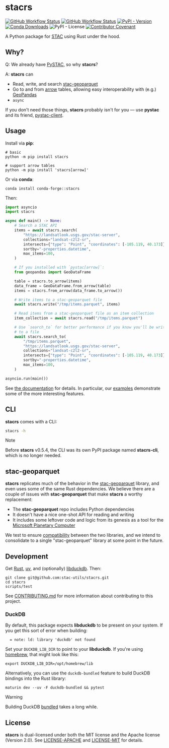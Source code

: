 # stacrs

[![GitHub Workflow Status](https://img.shields.io/github/actions/workflow/status/stac-utils/stacrs/ci.yaml?branch=main&style=for-the-badge)](https://github.com/stac-utils/stacrs/actions/workflows/ci.yaml)
[![GitHub Workflow Status](https://img.shields.io/github/actions/workflow/status/stac-utils/stacrs/docs.yaml?branch=main&style=for-the-badge&label=Docs)](https://stac-utils.github.io/stacrs/latest/)
[![PyPI - Version](https://img.shields.io/pypi/v/stacrs?style=for-the-badge)](https://pypi.org/project/stacrs)
[![Conda Downloads](https://img.shields.io/conda/d/conda-forge/stacrs?style=for-the-badge)](https://anaconda.org/conda-forge/stacrs)
![PyPI - License](https://img.shields.io/pypi/l/stacrs?style=for-the-badge)
[![Contributor Covenant](https://img.shields.io/badge/Contributor%20Covenant-2.1-4baaaa.svg?style=for-the-badge)](./CODE_OF_CONDUCT)

A Python package for [STAC](https://stacspec.org/) using Rust under the hood.

## Why?

Q: We already have [PySTAC](https://github.com/stac-utils/pystac), so why **stacrs**?

A: **stacrs** can

- Read, write, and search [stac-geoparquet](https://github.com/stac-utils/stac-geoparquet)
- Go to and from [arrow](https://arrow.apache.org/) tables, allowing easy interoperability with (e.g.) [GeoPandas](https://geopandas.org/en/stable/)
- `async`

If you don't need those things, **stacrs** probably isn't for you — use **pystac** and its friend, [pystac-client](https://github.com/stac-utils/pystac-client).

## Usage

Install via **pip**:

```shell
# basic
python -m pip install stacrs

# support arrow tables
python -m pip install 'stacrs[arrow]'
```

Or via **conda**:

```shell
conda install conda-forge::stacrs
```

Then:

```python exec="on" source="above"
import asyncio
import stacrs

async def main() -> None:
    # Search a STAC API
    items = await stacrs.search(
        "https://landsatlook.usgs.gov/stac-server",
        collections="landsat-c2l2-sr",
        intersects={"type": "Point", "coordinates": [-105.119, 40.173]},
        sortby="-properties.datetime",
        max_items=100,
    )

    # If you installed with `pystac[arrow]`:
    from geopandas import GeoDataFrame

    table = stacrs.to_arrow(items)
    data_frame = GeoDataFrame.from_arrow(table)
    items = stacrs.from_arrow(data_frame.to_arrow())

    # Write items to a stac-geoparquet file
    await stacrs.write("/tmp/items.parquet", items)

    # Read items from a stac-geoparquet file as an item collection
    item_collection = await stacrs.read("/tmp/items.parquet")

    # Use `search_to` for better performance if you know you'll be writing the items
    # to a file
    await stacrs.search_to(
        "/tmp/items.parquet",
        "https://landsatlook.usgs.gov/stac-server",
        collections="landsat-c2l2-sr",
        intersects={"type": "Point", "coordinates": [-105.119, 40.173]},
        sortby="-properties.datetime",
        max_items=100,
    )

asyncio.run(main())
```

See [the documentation](https://stac-utils.github.io/stacrs) for details.
In particular, our [examples](https://stac-utils.github.io/stacrs/latest/examples/) demonstrate some of the more interesting features.

## CLI

**stacrs** comes with a CLI:

```bash exec="on" source="above" result="text"
stacrs -h
```

> [!NOTE]
> Before **stacrs** v0.5.4, the CLI was its own PyPI package named **stacrs-cli**, which is no longer needed.

## stac-geoparquet

**stacrs** replicates much of the behavior in the [stac-geoparquet](https://github.com/stac-utils/stac-geoparquet) library, and even uses some of the same Rust dependencies.
We believe there are a couple of issues with **stac-geoparquet** that make **stacrs** a worthy replacement:

- The **stac-geoparquet** repo includes Python dependencies
- It doesn't have a nice one-shot API for reading and writing
- It includes some leftover code and logic from its genesis as a tool for the [Microsoft Planetary Computer](https://planetarycomputer.microsoft.com/)

We test to ensure [compatibility](https://github.com/stac-utils/stac-rs/blob/main/scripts/validate-stac-geoparquet) between the two libraries, and we intend to consolidate to a single "stac-geoparquet" library at some point in the future.

## Development

Get [Rust](https://rustup.rs/), [uv](https://docs.astral.sh/uv/getting-started/installation/), and (optionally) [libduckdb](https://duckdb.org/docs/installation/index).
Then:

```shell
git clone git@github.com:stac-utils/stacrs.git
cd stacrs
scripts/test
```

See [CONTRIBUTING.md](./CONTRIBUTING.md) for more information about contributing to this project.

### DuckDB

By default, this package expects **libduckdb** to be present on your system.
If you get this sort of error when building:

```shell
  = note: ld: library 'duckdb' not found
```

Set your `DUCKDB_LIB_DIR` to point to your **libduckdb**.
If you're using [homebrew](https://brew.sh/), that might look like this:

```shell
export DUCKDB_LIB_DIR=/opt/homebrew/lib
```

Alternatively, you can use the `duckdb-bundled` feature to build DuckDB bindings into the Rust library:

```shell
maturin dev --uv -F duckdb-bundled && pytest
```

> [!WARNING]
> Building DuckDB [bundled](https://github.com/duckdb/duckdb-rs?tab=readme-ov-file#notes-on-building-duckdb-and-libduckdb-sys) takes a long while.

## License

**stacrs** is dual-licensed under both the MIT license and the Apache license (Version 2.0).
See [LICENSE-APACHE](./LICENSE-APACHE) and [LICENSE-MIT](./LICENSE-MIT) for details.
